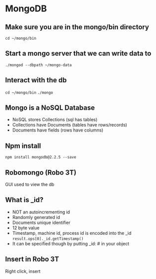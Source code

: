 # MongoDB

## Make sure you are in the mongo/bin directory
`cd ~/mongo/bin`

## Start a mongo server that we can write data to
`./mongod --dbpath ~/mongo-data`

## Interact with the db
`cd ~/mongo/bin`
`./mongo`

## Mongo is a NoSQL Database
- NoSQL stores Collections (sql has tables)
- Collections have Documents (tables have rows/records)
- Documents have fields (rows have columns)

## Npm install
`npm install mongodb@2.2.5 --save`

## Robomongo (Robo 3T)
GUI used to view the db

## What is _id?
- NOT an autoincrementing id
- Randomly generated id
- Documents unique identifier
- 12 byte value
- Timestamp, machine id, process id is encoded into the _id
`result.ops[0]._id.getTimestamp()`
- It can be specified though by putting _id: # in your object

## Insert in Robo 3T
Right click, insert